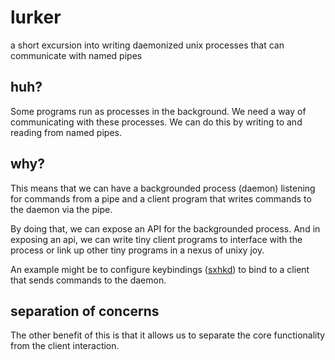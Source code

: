 # lurker
a short excursion into writing daemonized unix processes that can communicate with named pipes

## huh?
Some programs run as processes in the background. We need a way of communicating with these processes. We can do this by writing to and reading from named pipes. 

## why?
This means that we can have a backgrounded process (daemon) listening for commands from a pipe and a client program that writes commands to the daemon via the pipe.

By doing that, we can expose an API for the backgrounded process. And in exposing an api, we can write tiny client programs to interface with the process or link up other tiny programs in a nexus of unixy joy.

An example might be to configure keybindings \([sxhkd](https://github.com/baskerville/sxhkd)\) to bind to a client that sends commands to the daemon.

## separation of concerns
The other benefit of this is that it allows us to separate the core functionality from the client interaction.
